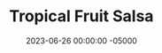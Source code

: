 ---
layout: post
title:  "Tropical Fruit Salsa"
date:   2023-06-26 00:00:00 -05000
categories: 
- Recipes
- Savory Sauces
- Archive
permalink: /recipes/tropical-salsa
image: /assets/Food/Savory Sauces/Tropical Salsa/tropical.jpg
ing: tropical-ing
facts: tropical-facts
section1: 
start2: 
section2: 
start3: 
section3: 
start4: 
section4: 
start5: 
section5: 
Prep: 20
Rest: 
Cook: 
Source1: 
Source2: 
whisk: https://s.samsungfood.com/MCnqJ
tags: 
- pineapple
- mango
- salsa
- fajita
- onion
- thyme
- chips
- tortilla
- mexican
- vic
Description: This sweet and sour tropical fruit salsa is perfect for <a href="fajitas">Chicken Fajitas with Peppers</a>. I personally don't bother with buying a whole pineapple and instead get the precut, but ripe fresh mangos are really a must here. 
Instructions: 
- Chop the onion, mango, and pineapple into very small pieces<br><br>

- Mix the fruit with the ingredients above - dressing, hot sauce, lime, thyme, allspice, nutmeg, cinnamon, and cilantro
---